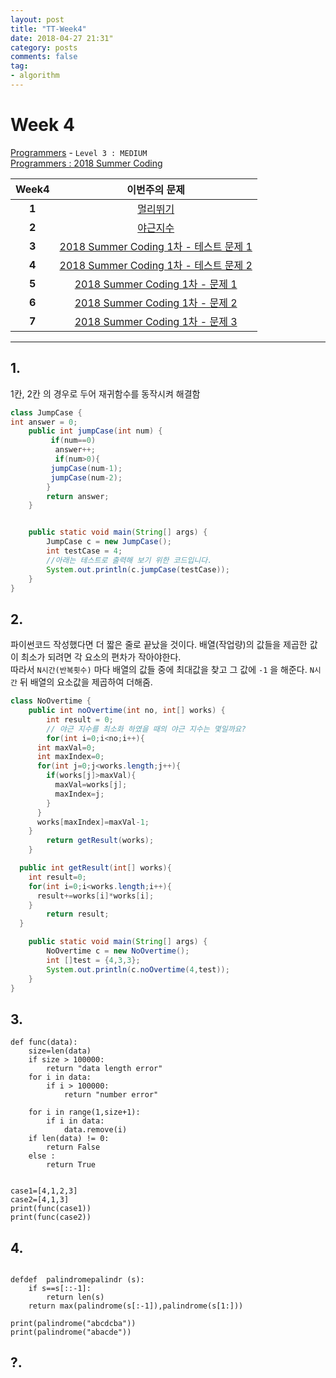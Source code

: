```yaml
---
layout: post
title: "TT-Week4"
date: 2018-04-27 21:31"
category: posts
comments: false
tag:
- algorithm
---
```

# Week 4

[Programmers](https://programmers.co.kr/learn/challenges) - `Level 3 : MEDIUM`<br />
[Programmers : 2018 Summer Coding](https://programmers.co.kr/competitions/59/2018-summercoding-%EC%97%AC%EB%A6%84%EB%B0%A9%ED%95%99-%EC%8A%A4%ED%83%80%ED%8A%B8%EC%97%85-%EC%9D%B8%ED%84%B4-%ED%94%84%EB%A1%9C%EA%B7%B8%EB%9E%A8)

Week4 | 이번주의 문제
:---: | :--------:
**1** | [멀리뛰기](https://programmers.co.kr/learn/challenge_codes/153)
**2** | [야근지수](https://programmers.co.kr/learn/challenge_codes/145)
**3** | [2018 Summer Coding 1차 - 테스트 문제 1](https://github.com/Team-AiK/TT-Thinking-Training/blob/master/Week4/2018SC_test1.md)
**4** | [2018 Summer Coding 1차 - 테스트 문제 2](https://github.com/Team-AiK/TT-Thinking-Training/blob/master/Week4/2018SC_test2.md)
**5** | [2018 Summer Coding 1차 - 문제 1](https://github.com/Team-AiK/TT-Thinking-Training/blob/master/Week4/2018SC_P1.md)
**6** | [2018 Summer Coding 1차 - 문제 2](https://github.com/Team-AiK/TT-Thinking-Training/blob/master/Week4/2018SC_P2.md)
**7** | [2018 Summer Coding 1차 - 문제 3](https://github.com/Team-AiK/TT-Thinking-Training/blob/master/Week4/2018SC_P3.md)



-------------------------------------------
## 1.
1칸, 2칸 의 경우로 두어 재귀함수를 동작시켜 해결함
```java
class JumpCase {
int answer = 0;
    public int jumpCase(int num) {
         if(num==0)
          answer++;
          if(num>0){
         jumpCase(num-1);
         jumpCase(num-2);
        }
        return answer;
    }


    public static void main(String[] args) {
        JumpCase c = new JumpCase();
        int testCase = 4;
        //아래는 테스트로 출력해 보기 위한 코드입니다.
      	System.out.println(c.jumpCase(testCase));
    }
}
```
## 2.
파이썬코드 작성했다면 더 짧은 줄로 끝났을 것이다.
배열(작업량)의 값들을 제곱한 값이 최소가 되려면 각 요소의 편차가 작아야한다.  
따라서 `N시간(반복횟수)` 마다  배열의 값들 중에 최대값을 찾고 그 값에 `-1` 을 해준다. `N시간` 뒤 배열의 요소값을 제곱하여 더해줌.  

```java
class NoOvertime {
	public int noOvertime(int no, int[] works) {
		int result = 0;
		// 야근 지수를 최소화 하였을 때의 야근 지수는 몇일까요?
		for(int i=0;i<no;i++){
      int maxVal=0;
      int maxIndex=0;
      for(int j=0;j<works.length;j++){
        if(works[j]>maxVal){
          maxVal=works[j];
          maxIndex=j;
        }
      }
      works[maxIndex]=maxVal-1;
    }
		return getResult(works);
	}

  public int getResult(int[] works){
    int result=0;
  	for(int i=0;i<works.length;i++){
      result+=works[i]*works[i];
    }
		return result;
  }

	public static void main(String[] args) {
		NoOvertime c = new NoOvertime();
		int []test = {4,3,3};
		System.out.println(c.noOvertime(4,test));
	}
}

```
## 3.  

```pyhton
def func(data):
    size=len(data)
    if size > 100000:
        return "data length error"
    for i in data:
        if i > 100000:
            return "number error"
    
    for i in range(1,size+1):
        if i in data:
            data.remove(i)
    if len(data) != 0:
        return False
    else :
        return True


case1=[4,1,2,3]
case2=[4,1,3]
print(func(case1))
print(func(case2))
```
## 4.  

```pyhton

defdef  palindromepalindr (s):
    if s==s[::-1]:
        return len(s)
    return max(palindrome(s[:-1]),palindrome(s[1:]))

print(palindrome("abcdcba"))
print(palindrome("abacde"))
```
## ?.
